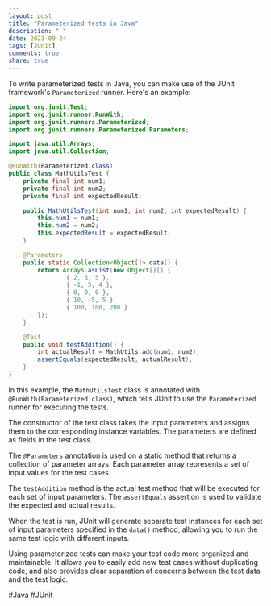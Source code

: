 ```yaml
---
layout: post
title: "Parameterized tests in Java"
description: " "
date: 2023-09-24
tags: [JUnit]
comments: true
share: true
---
```


To write parameterized tests in Java, you can make use of the JUnit framework's `Parameterized` runner. Here's an example:

```java
import org.junit.Test;
import org.junit.runner.RunWith;
import org.junit.runners.Parameterized;
import org.junit.runners.Parameterized.Parameters;

import java.util.Arrays;
import java.util.Collection;

@RunWith(Parameterized.class)
public class MathUtilsTest {
    private final int num1;
    private final int num2;
    private final int expectedResult;

    public MathUtilsTest(int num1, int num2, int expectedResult) {
        this.num1 = num1;
        this.num2 = num2;
        this.expectedResult = expectedResult;
    }

    @Parameters
    public static Collection<Object[]> data() {
        return Arrays.asList(new Object[][] {
                { 2, 3, 5 },
                { -1, 5, 4 },
                { 0, 0, 0 },
                { 10, -5, 5 },
                { 100, 100, 200 }
        });
    }

    @Test
    public void testAddition() {
        int actualResult = MathUtils.add(num1, num2);
        assertEquals(expectedResult, actualResult);
    }
}
```

In this example, the `MathUtilsTest` class is annotated with `@RunWith(Parameterized.class)`, which tells JUnit to use the `Parameterized` runner for executing the tests.

The constructor of the test class takes the input parameters and assigns them to the corresponding instance variables. The parameters are defined as fields in the test class.

The `@Parameters` annotation is used on a static method that returns a collection of parameter arrays. Each parameter array represents a set of input values for the test cases.

The `testAddition` method is the actual test method that will be executed for each set of input parameters. The `assertEquals` assertion is used to validate the expected and actual results.

When the test is run, JUnit will generate separate test instances for each set of input parameters specified in the `data()` method, allowing you to run the same test logic with different inputs.

Using parameterized tests can make your test code more organized and maintainable. It allows you to easily add new test cases without duplicating code, and also provides clear separation of concerns between the test data and the test logic.

#Java #JUnit